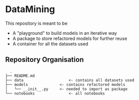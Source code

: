 # DataMining
This repository is meant to be 
* A "playground" to build models in an iterative way
* A package to store refactored models for further reuse 
* A container for all the datasets used

## Repository Organisation
      .
    ├── README.md
    ├── data		            <- contains all datasets used
    ├── models		        <- contains refactored models
    │   └── __init__.py	    <- needed to import as package
    └── notebooks		        <- all notebooks
